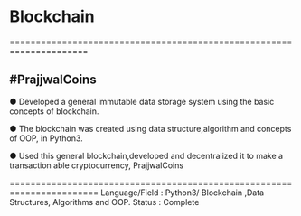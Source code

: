 # Blockchain
=====================================================================

#PrajjwalCoins
---------------------------------------------------------------------

● Developed a general immutable data storage
system using the basic concepts of blockchain.

● The blockchain was created using data
structure,algorithm and concepts of OOP, in
Python3.

● Used this general blockchain,developed and
decentralized it to make a transaction able
cryptocurrency, PrajjwalCoins


=======================================================================
Language/Field : Python3/ Blockchain ,Data Structures,
Algorithms and OOP.
Status : Complete
